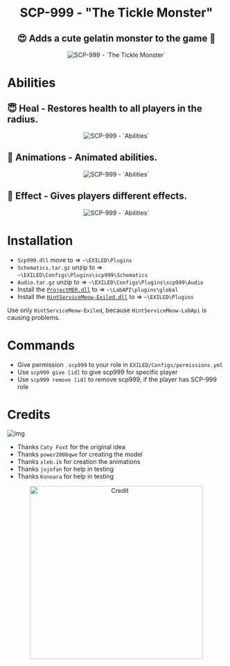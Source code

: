 <h1 align="center"> SCP-999 - "The Tickle Monster"</h1>
<h2 align="center"> 😍 Adds a cute gelatin monster to the game 🥰</h2>
<p align="center">
  <img src="https://github.com/RisottoMan/SCP-999/blob/main/Photos/Main1.png" alt="SCP-999 - `The Tickle Monster`">
</p>


# Abilities
## 😇 **Heal** - Restores health to all players in the radius.

<p align="center">
  <img src="https://github.com/RisottoMan/SCP-999/blob/main/Photos/Healing.gif" alt="SCP-999 - `Abilities`">
</p>

## 🫠 **Animations** - Animated abilities.

<p align="center">
  <img src="https://github.com/RisottoMan/SCP-999/blob/main/Photos/Anim.gif" alt="SCP-999 - `Abilities`">
</p>

## 👻 **Effect** - Gives players different effects.

<p align="center">
  <img src="https://github.com/RisottoMan/SCP-999/blob/main/Photos/Ability.png" alt="SCP-999 - `Abilities`">
</p>

# Installation
- ``Scp999.dll`` move to => ``~\EXILED\Plugins``
- ``Schematics.tar.gz`` unzip to => ``~\EXILED\Configs\Plugins\scp999\Schematics``
- ``Audio.tar.gz`` unzip to => ``~\EXILED\Configs\Plugins\scp999\Audio``
- Install the [``ProjectMER.dll``](https://github.com/Michal78900/ProjectMER/releases/latest) to => ``~\LabAPI\plugins\global``
- Install the [``HintServiceMeow-Exiled.dll``](https://github.com/MeowServer/HintServiceMeow/releases/latest) to => ``~\EXILED\Plugins``

Use only ``HintServiceMeow-Exiled``, because ``HintServiceMeow-LabApi`` is causing problems.
# Commands
- Give permission ``.scp999`` to your role in ``EXILED/Configs/permissions.yml``
- Use ``scp999 give [id]`` to give scp999 for specific player
- Use ``scp999 remove [id]`` to remove scp999, if the player has SCP-999 role

# Credits
 ![img](https://img.shields.io/github/downloads/RisottoMan/SCP-999/total.svg)
- Thanks ``Caty Foxt`` for the original idea
- Thanks ``power2008qwe`` for creating the model
- Thanks ``xleb.ik`` for creation the animations
- Thanks ``jojofan`` for help in testing
- Thanks  ``Konoara`` for help in testing
<p align="center">
  <img width="400" src="https://github.com/RisottoMan/SCP-999/blob/main/Photos/Credit.png" alt="Credit">
</p>
